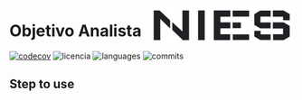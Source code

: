<a href="https://www.nies.futbol/"><img
src="https://github.com/nepito/world_cup_semis/blob/develop/img/logo.jpeg" align="right" width="256"
/></a>

# Objetivo Analista
[![codecov](https://codecov.io/gh/niesfutbol/objetivo_analista/graph/badge.svg?token=83MS0KCKCU)](https://codecov.io/gh/niesfutbol/objetivo_analista)
![licencia](https://img.shields.io/github/license/niesfutbol/objetivo_analista)
![languages](https://img.shields.io/github/languages/top/niesfutbol/objetivo_analista)
![commits](https://img.shields.io/github/commit-activity/y/niesfutbol/objetivo_analista)

## Step to use
